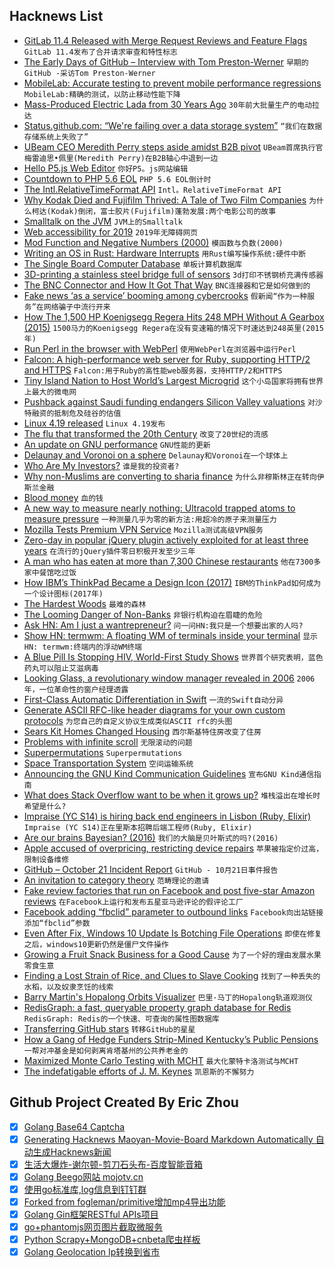 ## Hacknews List


- [GitLab 11.4 Released with Merge Request Reviews and Feature Flags](https://about.gitlab.com/2018/10/22/gitlab-11-4-released/)  `GitLab 11.4发布了合并请求审查和特性标志`
- [The Early Days of GitHub – Interview with Tom Preston-Werner](https://www.heavybit.com/library/podcasts/enterpriseready/ep-2-the-early-days-of-github-with-tom-preston-werner/)  `早期的GitHub -采访Tom Preston-Werner`
- [MobileLab: Accurate testing to prevent mobile performance regressions](https://code.fb.com/android/mobilelab/)  `MobileLab:精确的测试，以防止移动性能下降`
- [Mass-Produced Electric Lada from 30 Years Ago](http://englishrussia.com/2018/09/04/soviet-tesla-electric-lada-from-30-years-ago-that-was-mass-produced/)  `30年前大批量生产的电动拉达`
- [Status.github.com: “We&#39;re failing over a data storage system”](item?id=18271180)  `“我们在数据存储系统上失败了”`
- [UBeam CEO Meredith Perry steps aside amidst B2B pivot](https://techcrunch.com/2018/09/20/ubeam/)  `UBeam首席执行官梅雷迪思•佩里(Meredith Perry)在B2B轴心中退到一边`
- [Hello P5.js Web Editor](https://medium.com/processing-foundation/hello-p5-js-web-editor-b90b902b74cf)  `你好P5。js网站编辑`
- [Countdown to PHP 5.6 EOL](https://countdownto.xyz/c/E29A99EFB88F-PHP-56-EOL-jnk59q27)  `PHP 5.6 EOL倒计时`
- [The Intl.RelativeTimeFormat API](https://developers.google.com/web/updates/2018/10/intl-relativetimeformat)  `Intl。RelativeTimeFormat API`
- [Why Kodak Died and Fujifilm Thrived: A Tale of Two Film Companies](http://petapixel.com/2018/10/19/why-kodak-died-and-fujifilm-thrived-a-tale-of-two-film-companies/)  `为什么柯达(Kodak)倒闭，富士胶片(Fujifilm)蓬勃发展:两个电影公司的故事`
- [Smalltalk on the JVM](http://www.redline.st/)  `JVM上的Smalltalk`
- [Web accessibility for 2019](https://blog.sourcerer.io/building-web-accessibility-in-2019-b4bf16ef5754)  `2019年无障碍网页`
- [Mod Function and Negative Numbers (2000)](http://mathforum.org/library/drmath/view/52343.html)  `模函数与负数(2000)`
- [Writing an OS in Rust: Hardware Interrupts](https://os.phil-opp.com/hardware-interrupts/)  `用Rust编写操作系统:硬件中断`
- [The Single Board Computer Database](https://www.board-db.org)  `单板计算机数据库`
- [3D-printing a stainless steel bridge full of sensors](https://mx3d.com/smart-bridge/)  `3d打印不锈钢桥充满传感器`
- [The BNC Connector and How It Got That Way](https://hackaday.com/2018/10/19/the-bnc-connector-and-how-it-got-that-way/)  `BNC连接器和它是如何做到的`
- [Fake news ‘as a service’ booming among cybercrooks](https://www.theregister.co.uk/2017/11/17/fake_news_as_a_service/)  `假新闻“作为一种服务”在网络骗子中流行开来`
- [How The 1,500 HP Koenigsegg Regera Hits 248 MPH Without A Gearbox (2015)](https://jalopnik.com/how-the-1-500-hp-koenigsegg-regera-hits-248-mph-without-1689181377)  `1500马力的Koenigsegg Regera在没有变速箱的情况下时速达到248英里(2015年)`
- [Run Perl in the browser with WebPerl](https://webperl.zero-g.net/)  `使用WebPerl在浏览器中运行Perl`
- [Falcon: A high-performance web server for Ruby, supporting HTTP/2 and HTTPS](https://github.com/socketry/falcon)  `Falcon:用于Ruby的高性能web服务器，支持HTTP/2和HTTPS`
- [Tiny Island Nation to Host World’s Largest Microgrid](https://www.scientificamerican.com/article/tiny-island-nation-to-host-worlds-largest-microgrid/)  `这个小岛国家将拥有世界上最大的微电网`
- [Pushback against Saudi funding endangers Silicon Valley valuations](https://www.epsilontheory.com/funding-secured/)  `对沙特融资的抵制危及硅谷的估值`
- [Linux 4.19 released](https://lkml.org/lkml/2018/10/22/184)  `Linux 4.19发布`
- [The flu that transformed the 20th Century](http://www.bbc.com/future/story/20181016-the-flu-that-transformed-the-20th-century)  `改变了20世纪的流感`
- [An update on GNU performance](https://community.arm.com/tools/b/blog/posts/update-on-gnu-performance)  `GNU性能的更新`
- [Delaunay and Voronoi on a sphere](https://www.redblobgames.com/x/1842-delaunay-voronoi-sphere/)  `Delaunay和Voronoi在一个球体上`
- [Who Are My Investors?](https://avc.com/2018/10/who-are-my-investors/)  `谁是我的投资者?`
- [Why non-Muslims are converting to sharia finance](https://www.economist.com/britain/2018/10/20/why-non-muslims-are-converting-to-sharia-finance)  `为什么非穆斯林正在转向伊斯兰金融`
- [Blood money](https://techcrunch.com/2018/10/21/blood-money/)  `血的钱`
- [A new way to measure nearly nothing: Ultracold trapped atoms to measure pressure](https://phys.org/news/2018-10-ultracold-atoms-pressure.html)  `一种测量几乎为零的新方法:用超冷的原子来测量压力`
- [Mozilla Tests Premium VPN Service](https://www.ghacks.net/2018/10/21/mozilla-tests-premium-vpn-service/)  `Mozilla测试高级VPN服务`
- [Zero-day in popular jQuery plugin actively exploited for at least three years](https://www.zdnet.com/article/zero-day-in-popular-jquery-plugin-actively-exploited-for-at-least-three-years/)  `在流行的jQuery插件零日积极开发至少三年`
- [A man who has eaten at more than 7,300 Chinese restaurants](https://www.scmp.com/magazines/post-magazine/long-reads/article/2169154/man-who-has-eaten-more-7300-chinese-restaurants)  `他在7300多家中餐馆吃过饭`
- [How IBM’s ThinkPad Became a Design Icon (2017)](https://www.fastcompany.com/90145427/how-ibms-thinkpad-became-a-design-icon)  `IBM的ThinkPad如何成为一个设计图标(2017年)`
- [The Hardest Woods](https://www.wood-database.com/wood-articles/top-ten-hardest-woods/)  `最难的森林`
- [The Looming Danger of Non-Banks](https://www.axios.com/prudential-non-banks-future-financial-crises-f21319bf-7104-4109-9f11-a8d369110e0c.html)  `非银行机构迫在眉睫的危险`
- [Ask HN: Am I just a wantrepreneur?](item?id=18267468)  `问一问HN:我只是一个想要出家的人吗?`
- [Show HN: termwm: A floating WM of terminals inside your terminal](https://gitlab.com/jD91mZM2/termwm)  `显示HN: termwm:终端内的浮动WM终端`
- [A Blue Pill Is Stopping HIV, World-First Study Shows](https://www.bloomberg.com/news/articles/2018-10-17/a-blue-pill-is-stopping-hiv-world-first-study-shows)  `世界首个研究表明，蓝色药丸可以阻止艾滋病毒`
- [Looking Glass, a revolutionary window manager revealed in 2006](item?id=18267288)  `2006年，一位革命性的窗户经理透露`
- [First-Class Automatic Differentiation in Swift](https://gist.github.com/rxwei/30ba75ce092ab3b0dce4bde1fc2c9f1d)  `一流的Swift自动分异`
- [Generate ASCII RFC-like header diagrams for your own custom protocols](http://www.luismg.com/protocol/)  `为您自己的自定义协议生成类似ASCII rfc的头图`
- [Sears Kit Homes Changed Housing](https://www.curbed.com/2018/10/16/17984616/sears-catalog-home-kit-mail-order-prefab-housing)  `西尔斯基特住房改变了住房`
- [Problems with infinite scroll](https://logrocket.com/blog/infinite-scroll/)  `无限滚动的问题`
- [Superpermutations](http://www.gregegan.net/SCIENCE/Superpermutations/Superpermutations.html)  `Superpermutations`
- [Space Transportation System](https://en.wikipedia.org/wiki/Space_Transportation_System)  `空间运输系统`
- [Announcing the GNU Kind Communication Guidelines](http://lists.gnu.org/archive/html/info-gnu/2018-10/msg00001.html)  `宣布GNU Kind通信指南`
- [What does Stack Overflow want to be when it grows up?](https://blog.codinghorror.com/what-does-stack-overflow-want-to-be-when-it-grows-up/)  `堆栈溢出在增长时希望是什么?`
- [Impraise (YC S14) is hiring back end engineers in Lisbon (Ruby, Elixir)](http://jobs.impraise.com/o/backend-developer-ruby-based-in-lisbon-portugal)  `Impraise (YC S14)正在里斯本招聘后端工程师(Ruby, Elixir)`
- [Are our brains Bayesian? (2016)](https://rss.onlinelibrary.wiley.com/doi/full/10.1111/j.1740-9713.2016.00935.x)  `我们的大脑是贝叶斯式的吗?(2016)`
- [Apple accused of overpricing, restricting device repairs](https://www.cbc.ca/news/thenational/complete-control-apple-accused-of-overpricing-restricting-device-repairs-1.4859099)  `苹果被指定价过高，限制设备维修`
- [GitHub – October 21 Incident Report](https://blog.github.com/2018-10-21-october21-incident-report/)  `GitHub - 10月21日事件报告`
- [An invitation to category theory](http://chalkdustmagazine.com/features/an-invitation-to-category-theory/)  `范畴理论的邀请`
- [Fake review factories that run on Facebook and post five-star Amazon reviews](https://www.theguardian.com/money/2018/oct/20/facebook-fake-amazon-review-factories-uncovered-which-investigation)  `在Facebook上运行和发布五星亚马逊评论的假评论工厂`
- [Facebook adding “fbclid” parameter to outbound links](http://thisinterestsme.com/facebook-fbclid-parameter/)  `Facebook向出站链接添加“fbclid”参数`
- [Even After Fix, Windows 10 Update Is Botching File Operations](https://www.gizmodo.com.au/2018/10/even-after-microsofts-fix-windows-10s-1809-update-is-still-botching-file-operations/)  `即使在修复之后，windows10更新仍然是僵尸文件操作`
- [Growing a Fruit Snack Business for a Good Cause](https://www.starterstory.com/stories/peaceful-fruits)  `为了一个好的理由发展水果零食生意`
- [Finding a Lost Strain of Rice, and Clues to Slave Cooking](https://www.nytimes.com/2018/02/13/dining/hill-rice-slave-history.html)  `找到了一种丢失的水稻，以及奴隶烹饪的线索`
- [Barry Martin&#39;s Hopalong Orbits Visualizer](https://iacopoapps.appspot.com/hopalongwebgl/)  `巴里·马丁的Hopalong轨道观测仪`
- [RedisGraph: a fast, queryable property graph database for Redis](https://oss.redislabs.com/redisgraph/)  `RedisGraph: Redis的一个快速、可查询的属性图数据库`
- [Transferring GitHub stars](https://francisco.io/blog/transferring-github-stars/)  `转移GitHub的星星`
- [How a Gang of Hedge Funders Strip-Mined Kentucky’s Public Pensions](https://static.theintercept.com/amp/kentucky-pensions-crisis-hedge-funds.html)  `一帮对冲基金是如何剥离肯塔基州的公共养老金的`
- [Maximized Monte Carlo Testing with MCHT](https://ntguardian.wordpress.com/2018/10/22/maximized-monte-carlo-testing-mcht/)  `最大化蒙特卡洛测试与MCHT`
- [The indefatigable efforts of J. M. Keynes](https://www.the-tls.co.uk/articles/public/jm-keynes-footnotes-to-plato/)  `凯恩斯的不懈努力`

## Github Project Created By Eric Zhou

- [x] [Golang Base64 Captcha](https://github.com/mojocn/base64Captcha)
- [x] [Generating Hacknews Maoyan-Movie-Board Markdown Automatically 自动生成Hacknews新闻](https://github.com/dejavuzhou/md-genie)
- [x] [生活大爆炸-谢尔顿-剪刀石头布-百度智能音箱](https://github.com/mojocn/dueros-bang-game)
- [x] [Golang Beego网站 mojotv.cn](https://github.com/mojocn/www.mojotv.cn)
- [x] [使用go标准库,log信息到钉钉群](https://github.com/mojocn/dooger)
- [x] [Forked from fogleman/primitive增加mp4导出功能](https://github.com/mojocn/primitive)
- [x] [Golang Gin框架RESTful APIs项目](https://github.com/JJJJJJJerk/ezier-golang-web-api-framework)
- [x] [go+phantomjs网页图片截取微服务](https://github.com/mojocn/screen_shot)
- [x] [Python Scrapy+MongoDB+cnbeta爬虫样板](https://github.com/mojocn/scrapy_mongodb_boilerplate_cnbeta)
- [x] [Golang Geolocation Ip转换到省市](https://github.com/mojocn/ip2location)
